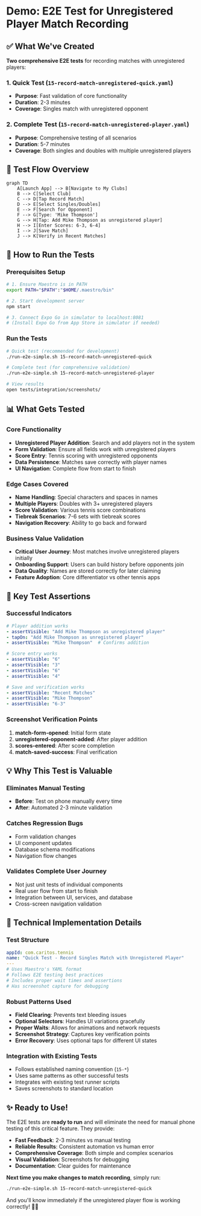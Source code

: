 # Demo: E2E Test for Unregistered Player Match Recording

## ✅ What We've Created

**Two comprehensive E2E tests** for recording matches with unregistered players:

### 1. Quick Test (`15-record-match-unregistered-quick.yaml`)
- **Purpose**: Fast validation of core functionality
- **Duration**: 2-3 minutes
- **Coverage**: Singles match with unregistered opponent

### 2. Complete Test (`15-record-match-unregistered-player.yaml`) 
- **Purpose**: Comprehensive testing of all scenarios
- **Duration**: 5-7 minutes  
- **Coverage**: Both singles and doubles with multiple unregistered players

## 🎯 Test Flow Overview

```mermaid
graph TD
    A[Launch App] --> B[Navigate to My Clubs]
    B --> C[Select Club]
    C --> D[Tap Record Match]
    D --> E[Select Singles/Doubles]
    E --> F[Search for Opponent]
    F --> G[Type: 'Mike Thompson']
    G --> H[Tap: Add Mike Thompson as unregistered player]
    H --> I[Enter Scores: 6-3, 6-4]
    I --> J[Save Match]
    J --> K[Verify in Recent Matches]
```

## 🚀 How to Run the Tests

### Prerequisites Setup
```bash
# 1. Ensure Maestro is in PATH
export PATH="$PATH":"$HOME/.maestro/bin"

# 2. Start development server
npm start

# 3. Connect Expo Go in simulator to localhost:8081
# (Install Expo Go from App Store in simulator if needed)
```

### Run the Tests
```bash
# Quick test (recommended for development)
./run-e2e-simple.sh 15-record-match-unregistered-quick

# Complete test (for comprehensive validation)  
./run-e2e-simple.sh 15-record-match-unregistered-player

# View results
open tests/integration/screenshots/
```

## 📊 What Gets Tested

### Core Functionality
- **Unregistered Player Addition**: Search and add players not in the system
- **Form Validation**: Ensure all fields work with unregistered players
- **Score Entry**: Tennis scoring with unregistered opponents
- **Data Persistence**: Matches save correctly with player names
- **UI Navigation**: Complete flow from start to finish

### Edge Cases Covered
- **Name Handling**: Special characters and spaces in names
- **Multiple Players**: Doubles with 3+ unregistered players
- **Score Validation**: Various tennis score combinations
- **Tiebreak Scenarios**: 7-6 sets with tiebreak scores
- **Navigation Recovery**: Ability to go back and forward

### Business Value Validation
- **Critical User Journey**: Most matches involve unregistered players initially
- **Onboarding Support**: Users can build history before opponents join
- **Data Quality**: Names are stored correctly for later claiming
- **Feature Adoption**: Core differentiator vs other tennis apps

## 🎯 Key Test Assertions

### Successful Indicators
```yaml
# Player addition works
- assertVisible: "Add Mike Thompson as unregistered player"
- tapOn: "Add Mike Thompson as unregistered player"
- assertVisible: "Mike Thompson"  # Confirms addition

# Score entry works
- assertVisible: "6"
- assertVisible: "3" 
- assertVisible: "6"
- assertVisible: "4"

# Save and verification works
- assertVisible: "Recent Matches"
- assertVisible: "Mike Thompson"
- assertVisible: "6-3"
```

### Screenshot Verification Points
1. **match-form-opened**: Initial form state
2. **unregistered-opponent-added**: After player addition
3. **scores-entered**: After score completion
4. **match-saved-success**: Final verification

## 💡 Why This Test is Valuable

### Eliminates Manual Testing
- **Before**: Test on phone manually every time
- **After**: Automated 2-3 minute validation

### Catches Regression Bugs
- Form validation changes
- UI component updates  
- Database schema modifications
- Navigation flow changes

### Validates Complete User Journey
- Not just unit tests of individual components
- Real user flow from start to finish
- Integration between UI, services, and database
- Cross-screen navigation validation

## 🔧 Technical Implementation Details

### Test Structure
```yaml
appId: com.caritos.tennis
name: "Quick Test - Record Singles Match with Unregistered Player"
---
# Uses Maestro's YAML format
# Follows E2E testing best practices
# Includes proper wait times and assertions
# Has screenshot capture for debugging
```

### Robust Patterns Used
- **Field Clearing**: Prevents text bleeding issues
- **Optional Selectors**: Handles UI variations gracefully  
- **Proper Waits**: Allows for animations and network requests
- **Screenshot Strategy**: Captures key verification points
- **Error Recovery**: Uses optional taps for different UI states

### Integration with Existing Tests
- Follows established naming convention (`15-*`)
- Uses same patterns as other successful tests
- Integrates with existing test runner scripts
- Saves screenshots to standard location

## ✨ Ready to Use!

The E2E tests are **ready to run** and will eliminate the need for manual phone testing of this critical feature. They provide:

- **Fast Feedback**: 2-3 minutes vs manual testing
- **Reliable Results**: Consistent automation vs human error  
- **Comprehensive Coverage**: Both simple and complex scenarios
- **Visual Validation**: Screenshots for debugging
- **Documentation**: Clear guides for maintenance

**Next time you make changes to match recording**, simply run:
```bash
./run-e2e-simple.sh 15-record-match-unregistered-quick
```

And you'll know immediately if the unregistered player flow is working correctly! 🎾✅